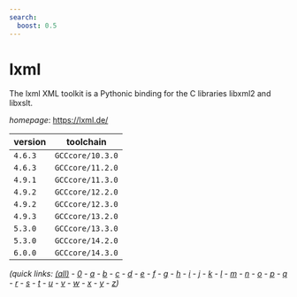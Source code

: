 ```yaml
---
search:
  boost: 0.5
---
```

# lxml

The lxml XML toolkit is a Pythonic binding for the C libraries libxml2 and libxslt.

*homepage*: <https://lxml.de/>

version | toolchain
--------|----------
``4.6.3`` | ``GCCcore/10.3.0``
``4.6.3`` | ``GCCcore/11.2.0``
``4.9.1`` | ``GCCcore/11.3.0``
``4.9.2`` | ``GCCcore/12.2.0``
``4.9.2`` | ``GCCcore/12.3.0``
``4.9.3`` | ``GCCcore/13.2.0``
``5.3.0`` | ``GCCcore/13.3.0``
``5.3.0`` | ``GCCcore/14.2.0``
``6.0.0`` | ``GCCcore/14.3.0``


*(quick links: [(all)](../index.md) - [0](../0/index.md) - [a](../a/index.md) - [b](../b/index.md) - [c](../c/index.md) - [d](../d/index.md) - [e](../e/index.md) - [f](../f/index.md) - [g](../g/index.md) - [h](../h/index.md) - [i](../i/index.md) - [j](../j/index.md) - [k](../k/index.md) - [l](../l/index.md) - [m](../m/index.md) - [n](../n/index.md) - [o](../o/index.md) - [p](../p/index.md) - [q](../q/index.md) - [r](../r/index.md) - [s](../s/index.md) - [t](../t/index.md) - [u](../u/index.md) - [v](../v/index.md) - [w](../w/index.md) - [x](../x/index.md) - [y](../y/index.md) - [z](../z/index.md))*

